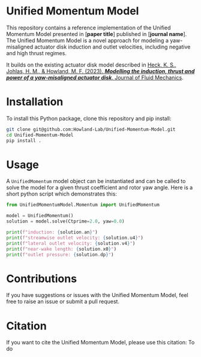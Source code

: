 <!-- todo! DOI badge -->

# Unified Momentum Model
This repository contains a reference implementation of the Unified Momentum Model presented in [**paper title**] published in [**journal name**]. The Unified Momentum Model is a novel approach for modeling a yaw-misaligned actuator disk induction and outlet velocities, including negative and high thrust regimes. 

It builds on the existing actuator disk model described in [Heck, K. S., Johlas, H. M., & Howland, M. F. (2023). ***Modelling the induction, thrust and power of a yaw-misaligned actuator disk***. Journal of Fluid Mechanics](https://doi.org/10.1017/jfm.2023.129).




# Installation
To install this Python package, clone this repository and pip install:
```bash
git clone git@github.com:Howland-Lab/Unified-Momentum-Model.git
cd Unified-Momentum-Model
pip install .
```
# Usage
A `UnifiedMomentum` model object can be instantiated and can be called to solve the model for a given thrust coefficient and rotor yaw angle. Here is a short python script which demonstrates this:

```python
from UnifiedMomentumModel.Momentum import UnifiedMomentum

model = UnifiedMomentum()
solution = model.solve(Ctprime=2.0, yaw=0.0)

print(f"induction: {solution.an}")
print(f"streamwise outlet velocity: {solution.u4}")
print(f"lateral outlet velocity: {solution.v4}")
print(f"near-wake length: {solution.x0}")
print(f"outlet pressure: {solution.dp}")
```



# Contributions
If you have suggestions or issues with the Unified Momentum Model, feel free to raise an issue or submit a pull request.

# Citation
If you want to cite the Unified Momentum Model, please use this citation:
To do